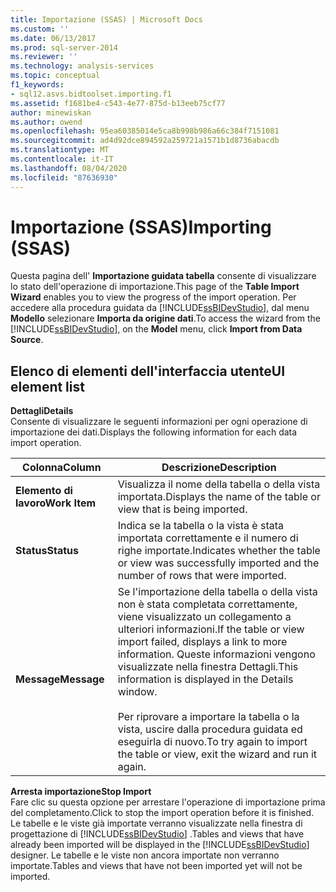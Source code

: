 ```yaml
---
title: Importazione (SSAS) | Microsoft Docs
ms.custom: ''
ms.date: 06/13/2017
ms.prod: sql-server-2014
ms.reviewer: ''
ms.technology: analysis-services
ms.topic: conceptual
f1_keywords:
- sql12.asvs.bidtoolset.importing.f1
ms.assetid: f1681be4-c543-4e77-875d-b13eeb75cf77
author: minewiskan
ms.author: owend
ms.openlocfilehash: 95ea60385014e5ca8b998b986a66c384f7151081
ms.sourcegitcommit: ad4d92dce894592a259721a1571b1d8736abacdb
ms.translationtype: MT
ms.contentlocale: it-IT
ms.lasthandoff: 08/04/2020
ms.locfileid: "87636930"
---
```

# <a name="importing-ssas"></a><span data-ttu-id="49c1f-102">Importazione (SSAS)</span><span class="sxs-lookup"><span data-stu-id="49c1f-102">Importing (SSAS)</span></span>
  <span data-ttu-id="49c1f-103">Questa pagina dell' **Importazione guidata tabella** consente di visualizzare lo stato dell'operazione di importazione.</span><span class="sxs-lookup"><span data-stu-id="49c1f-103">This page of the **Table Import Wizard** enables you to view the progress of the import operation.</span></span> <span data-ttu-id="49c1f-104">Per accedere alla procedura guidata da [!INCLUDE[ssBIDevStudio](../includes/ssbidevstudio-md.md)], dal menu **Modello** selezionare **Importa da origine dati**.</span><span class="sxs-lookup"><span data-stu-id="49c1f-104">To access the wizard from the [!INCLUDE[ssBIDevStudio](../includes/ssbidevstudio-md.md)], on the **Model** menu, click **Import from Data Source**.</span></span>  
  
## <a name="ui-element-list"></a><span data-ttu-id="49c1f-105">Elenco di elementi dell'interfaccia utente</span><span class="sxs-lookup"><span data-stu-id="49c1f-105">UI element list</span></span>  
 <span data-ttu-id="49c1f-106">**Dettagli**</span><span class="sxs-lookup"><span data-stu-id="49c1f-106">**Details**</span></span>  
 <span data-ttu-id="49c1f-107">Consente di visualizzare le seguenti informazioni per ogni operazione di importazione dei dati.</span><span class="sxs-lookup"><span data-stu-id="49c1f-107">Displays the following information for each data import operation.</span></span>  
  
|<span data-ttu-id="49c1f-108">Colonna</span><span class="sxs-lookup"><span data-stu-id="49c1f-108">Column</span></span>|<span data-ttu-id="49c1f-109">Descrizione</span><span class="sxs-lookup"><span data-stu-id="49c1f-109">Description</span></span>|  
|------------|-----------------|  
|<span data-ttu-id="49c1f-110">**Elemento di lavoro**</span><span class="sxs-lookup"><span data-stu-id="49c1f-110">**Work Item**</span></span>|<span data-ttu-id="49c1f-111">Visualizza il nome della tabella o della vista importata.</span><span class="sxs-lookup"><span data-stu-id="49c1f-111">Displays the name of the table or view that is being imported.</span></span>|  
|<span data-ttu-id="49c1f-112">**Status**</span><span class="sxs-lookup"><span data-stu-id="49c1f-112">**Status**</span></span>|<span data-ttu-id="49c1f-113">Indica se la tabella o la vista è stata importata correttamente e il numero di righe importate.</span><span class="sxs-lookup"><span data-stu-id="49c1f-113">Indicates whether the table or view was successfully imported and the number of rows that were imported.</span></span>|  
|<span data-ttu-id="49c1f-114">**Message**</span><span class="sxs-lookup"><span data-stu-id="49c1f-114">**Message**</span></span>|<span data-ttu-id="49c1f-115">Se l'importazione della tabella o della vista non è stata completata correttamente, viene visualizzato un collegamento a ulteriori informazioni.</span><span class="sxs-lookup"><span data-stu-id="49c1f-115">If the table or view import failed, displays a link to more information.</span></span> <span data-ttu-id="49c1f-116">Queste informazioni vengono visualizzate nella finestra Dettagli.</span><span class="sxs-lookup"><span data-stu-id="49c1f-116">This information is displayed in the Details window.</span></span><br /><br /> <span data-ttu-id="49c1f-117">Per riprovare a importare la tabella o la vista, uscire dalla procedura guidata ed eseguirla di nuovo.</span><span class="sxs-lookup"><span data-stu-id="49c1f-117">To try again to import the table or view, exit the wizard and run it again.</span></span>|  
  
 <span data-ttu-id="49c1f-118">**Arresta importazione**</span><span class="sxs-lookup"><span data-stu-id="49c1f-118">**Stop Import**</span></span>  
 <span data-ttu-id="49c1f-119">Fare clic su questa opzione per arrestare l'operazione di importazione prima del completamento.</span><span class="sxs-lookup"><span data-stu-id="49c1f-119">Click to stop the import operation before it is finished.</span></span> <span data-ttu-id="49c1f-120">Le tabelle e le viste già importate verranno visualizzate nella finestra di progettazione di [!INCLUDE[ssBIDevStudio](../includes/ssbidevstudio-md.md)] .</span><span class="sxs-lookup"><span data-stu-id="49c1f-120">Tables and views that have already been imported will be displayed in the [!INCLUDE[ssBIDevStudio](../includes/ssbidevstudio-md.md)] designer.</span></span> <span data-ttu-id="49c1f-121">Le tabelle e le viste non ancora importate non verranno importate.</span><span class="sxs-lookup"><span data-stu-id="49c1f-121">Tables and views that have not been imported yet will not be imported.</span></span>  
  
  
